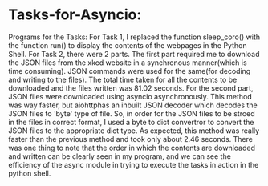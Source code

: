 # Tasks-for-Asyncio: 
Programs for the Tasks: 
For Task 1, I replaced the function sleep_coro() with the function run() to display the contents of the webpages in the Python Shell. 
For Task 2, there were 2 parts.
The first part required me to download the JSON files from the xkcd website in a synchronous manner(which is time consuming). JSON commands were used for the same(for decoding and writing to the files). The total time taken for all the contents to be downloaded and the files written was 81.02 seconds. 
For the second part, JSON files were downloaded using asyncio asynchronously.
This method was way faster, but aiohttphas an inbuilt JSON decoder which decodes the JSON files to 'byte' type of file.
So, in order for the JSON files to be stroed in the files in correct format, I used a byte to dict convertror to convert the JSON files to the appropriate dict type.
As expected, this method was really faster than the previous method and took only about 2.46 seconds. 
There was one thing to note that the order in which the contents are downloaded and written can be clearly seen in my program, and we can see the efficiency of the async module in trying to execute the tasks in action in the python shell. 
